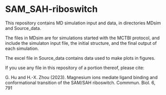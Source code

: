# SAM_SAH-riboswitch
This repository contains MD simulation input and data, in directories MDsim and Source_data.

The files in MDsim are for simulations started with the MCTBI protocol, and include the simulaton
input file, the initial structure, and the final output of each simulation.

The excel file in Source_data contains data used to make plots in figures.

If you use any file in this repository of a portion thereof, please cite:

G. Hu and H.-X. Zhou (2023). Magnesium ions mediate ligand binding and conformational transition of the SAM/SAH riboswitch. Commmun. Biol. 6, 791

